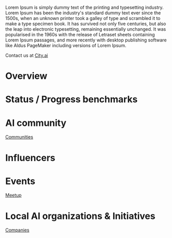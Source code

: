 <!-- TITLE: London AI -->
<!-- SUBTITLE: Everything about London ecosystem -->

Lorem Ipsum is simply dummy text of the printing and typesetting industry. Lorem Ipsum has been the industry's standard dummy text ever since the 1500s, when an unknown printer took a galley of type and scrambled it to make a type specimen book. It has survived not only five centuries, but also the leap into electronic typesetting, remaining essentially unchanged. It was popularised in the 1960s with the release of Letraset sheets containing Lorem Ipsum passages, and more recently with desktop publishing software like Aldus PageMaker including versions of Lorem Ipsum.

Contact us at [City.ai](https://city.ai)

# Overview

# Status / Progress benchmarks

# AI community

[Communities](/london/communities)

# Influencers

# Events

[Meetup](/london/meetup)

# Local AI organizations & Initiatives

[Companies](/london/companies)
